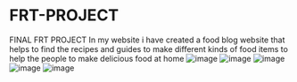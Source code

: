 # FRT-PROJECT
FINAL FRT PROJECT
In my website i have created a food blog website that helps to find the recipes and guides to make different kinds of food items to help the people to make delicious food at home
![image](https://user-images.githubusercontent.com/106902427/172826766-9260d4df-0e51-4a76-8fef-f40f6d631b8a.png)
![image](https://user-images.githubusercontent.com/106902427/172826786-fd55b964-4020-4258-8899-351c031a0147.png)
![image](https://user-images.githubusercontent.com/106902427/172826806-90841e16-3eea-4b53-94fd-c5e6c520e5c6.png)
![image](https://user-images.githubusercontent.com/106902427/172826827-fca1bbce-8ecb-4b06-a8da-3a5734fc2ab3.png)
![image](https://user-images.githubusercontent.com/106902427/172826839-038f41eb-62fa-4380-9bc0-7b9491024afe.png)
